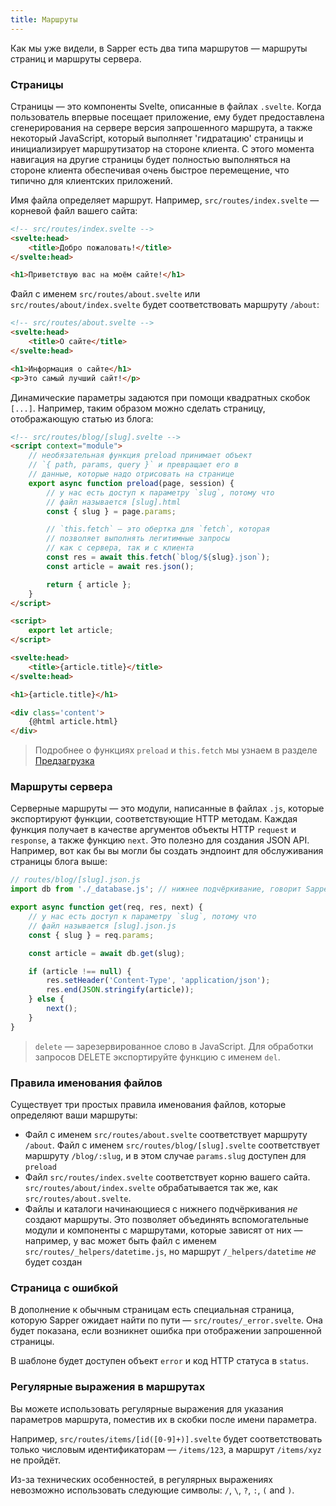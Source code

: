 ```yaml
---
title: Маршруты
---
```

Как мы уже видели, в Sapper есть два типа маршрутов — маршруты страниц и маршруты сервера.

### Страницы

Страницы — это компоненты Svelte, описанные в файлах `.svelte`. Когда пользователь впервые посещает приложение, ему будет предоставлена сгенерирования на сервере версия запрошенного маршрута, а также некоторый JavaScript, который выполняет 'гидратацию' страницы и инициализирует маршрутизатор на стороне клиента. С этого момента навигация на другие страницы будет полностью выполняться на стороне клиента обеспечивая очень быстрое перемещение, что типично для клиентских приложений.

Имя файла определяет маршрут. Например, `src/routes/index.svelte` — корневой файл вашего сайта:


```html
<!-- src/routes/index.svelte -->
<svelte:head>
	<title>Добро пожаловать!</title>
</svelte:head>

<h1>Приветствую вас на моём сайте!</h1>
```

Файл с именем `src/routes/about.svelte` или `src/routes/about/index.svelte` будет соответствовать маршруту `/about`:

```html
<!-- src/routes/about.svelte -->
<svelte:head>
	<title>О сайте</title>
</svelte:head>

<h1>Информация о сайте</h1>
<p>Это самый лучший сайт!</p>
```

Динамические параметры задаются при помощи квадратных скобок `[...]`. Например, таким образом можно сделать страницу, отображающую статью из блога:

```html
<!-- src/routes/blog/[slug].svelte -->
<script context="module">
	// необязательная функция preload принимает объект
	// `{ path, params, query }` и превращает его в
	// данные, которые надо отрисовать на странице
	export async function preload(page, session) {
		// у нас есть доступ к параметру `slug`, потому что
		// файл называется [slug].html
		const { slug } = page.params;

		// `this.fetch` — это обертка для `fetch`, которая
		// позволяет выполнять легитимные запросы
		// как с сервера, так и с клиента
		const res = await this.fetch(`blog/${slug}.json`);
		const article = await res.json();

		return { article };
	}
</script>

<script>
	export let article;
</script>

<svelte:head>
	<title>{article.title}</title>
</svelte:head>

<h1>{article.title}</h1>

<div class='content'>
	{@html article.html}
</div>
```

> Подробнее о функциях `preload` и `this.fetch`  мы узнаем в разделе [Предзагрузка](docs#Predzagruzka)


### Маршруты сервера

Серверные маршруты — это модули, написанные в файлах `.js`, которые экспортируют функции, соответствующие HTTP методам. Каждая функция получает в качестве аргументов объекты HTTP `request` и `response`, а также функцию `next`. Это полезно для создания JSON API. Например, вот как бы вы могли бы создать эндпоинт для обслуживания страницы блога выше:

```js
// routes/blog/[slug].json.js
import db from './_database.js'; // нижнее подчёркивание, говорит Sapper, что это не маршрут

export async function get(req, res, next) {
	// у нас есть доступ к параметру `slug`, потому что
	// файл называется [slug].json.js
	const { slug } = req.params;

	const article = await db.get(slug);

	if (article !== null) {
		res.setHeader('Content-Type', 'application/json');
		res.end(JSON.stringify(article));
	} else {
		next();
	}
}
```

> `delete` — зарезервированное слово в JavaScript. Для обработки запросов DELETE экспортируйте функцию с именем `del`.


### Правила именования файлов

Существует три простых правила именования файлов, которые определяют ваши маршруты:

* Файл с именем `src/routes/about.svelte` соответствует маршруту `/about`. Файл с именем `src/routes/blog/[slug].svelte` соответствует маршруту `/blog/:slug`, и в этом случае `params.slug` доступен для `preload`
* Файл `src/routes/index.svelte` соответствует корню вашего сайта. `src/routes/about/index.svelte` обрабатывается так же, как `src/routes/about.svelte`.
* Файлы и каталоги начинающиеся с нижнего подчёркивания *не* создают маршруты. Это позволяет объединять вспомогательные модули и компоненты с маршрутами, которые зависят от них — например, у вас может быть файл с именем `src/routes/_helpers/datetime.js`, но маршрут `/_helpers/datetime` *не* будет создан


### Страница с ошибкой

В дополнение к обычным страницам есть специальная страница, которую Sapper ожидает найти по пути — `src/routes/_error.svelte`. Она будет показана, если возникнет ошибка при отображении запрошенной страницы.

В шаблоне будет доступен объект `error` и код HTTP статуса в `status`.


### Регулярные выражения в маршрутах

Вы можете использовать регулярные выражения для указания параметров маршрута, поместив их в скобки после имени параметра.

Например, `src/routes/items/[id([0-9]+)].svelte` будет соответствовать только числовым идентификаторам — `/items/123`, а маршрут `/items/xyz` не пройдёт.

Из-за технических особенностей, в регулярных выражениях невозможно использовать следующие символы: `/`, `\`, `?`, `:`, `(` and `)`.